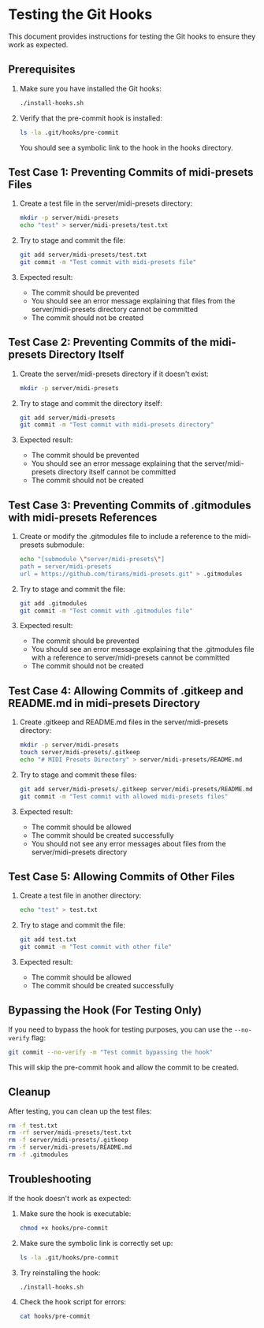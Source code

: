 # Testing the Git Hooks

This document provides instructions for testing the Git hooks to ensure they work as expected.

## Prerequisites

1. Make sure you have installed the Git hooks:
   ```bash
   ./install-hooks.sh
   ```

2. Verify that the pre-commit hook is installed:
   ```bash
   ls -la .git/hooks/pre-commit
   ```
   You should see a symbolic link to the hook in the hooks directory.

## Test Case 1: Preventing Commits of midi-presets Files

1. Create a test file in the server/midi-presets directory:
   ```bash
   mkdir -p server/midi-presets
   echo "test" > server/midi-presets/test.txt
   ```

2. Try to stage and commit the file:
   ```bash
   git add server/midi-presets/test.txt
   git commit -m "Test commit with midi-presets file"
   ```

3. Expected result:
   - The commit should be prevented
   - You should see an error message explaining that files from the server/midi-presets directory cannot be committed
   - The commit should not be created

## Test Case 2: Preventing Commits of the midi-presets Directory Itself

1. Create the server/midi-presets directory if it doesn't exist:
   ```bash
   mkdir -p server/midi-presets
   ```

2. Try to stage and commit the directory itself:
   ```bash
   git add server/midi-presets
   git commit -m "Test commit with midi-presets directory"
   ```

3. Expected result:
   - The commit should be prevented
   - You should see an error message explaining that the server/midi-presets directory itself cannot be committed
   - The commit should not be created

## Test Case 3: Preventing Commits of .gitmodules with midi-presets References

1. Create or modify the .gitmodules file to include a reference to the midi-presets submodule:
   ```bash
   echo "[submodule \"server/midi-presets\"]
   path = server/midi-presets
   url = https://github.com/tirans/midi-presets.git" > .gitmodules
   ```

2. Try to stage and commit the file:
   ```bash
   git add .gitmodules
   git commit -m "Test commit with .gitmodules file"
   ```

3. Expected result:
   - The commit should be prevented
   - You should see an error message explaining that the .gitmodules file with a reference to server/midi-presets cannot be committed
   - The commit should not be created

## Test Case 4: Allowing Commits of .gitkeep and README.md in midi-presets Directory

1. Create .gitkeep and README.md files in the server/midi-presets directory:
   ```bash
   mkdir -p server/midi-presets
   touch server/midi-presets/.gitkeep
   echo "# MIDI Presets Directory" > server/midi-presets/README.md
   ```

2. Try to stage and commit these files:
   ```bash
   git add server/midi-presets/.gitkeep server/midi-presets/README.md
   git commit -m "Test commit with allowed midi-presets files"
   ```

3. Expected result:
   - The commit should be allowed
   - The commit should be created successfully
   - You should not see any error messages about files from the server/midi-presets directory

## Test Case 5: Allowing Commits of Other Files

1. Create a test file in another directory:
   ```bash
   echo "test" > test.txt
   ```

2. Try to stage and commit the file:
   ```bash
   git add test.txt
   git commit -m "Test commit with other file"
   ```

3. Expected result:
   - The commit should be allowed
   - The commit should be created successfully

## Bypassing the Hook (For Testing Only)

If you need to bypass the hook for testing purposes, you can use the `--no-verify` flag:

```bash
git commit --no-verify -m "Test commit bypassing the hook"
```

This will skip the pre-commit hook and allow the commit to be created.

## Cleanup

After testing, you can clean up the test files:

```bash
rm -f test.txt
rm -rf server/midi-presets/test.txt
rm -f server/midi-presets/.gitkeep
rm -f server/midi-presets/README.md
rm -f .gitmodules
```

## Troubleshooting

If the hook doesn't work as expected:

1. Make sure the hook is executable:
   ```bash
   chmod +x hooks/pre-commit
   ```

2. Make sure the symbolic link is correctly set up:
   ```bash
   ls -la .git/hooks/pre-commit
   ```

3. Try reinstalling the hook:
   ```bash
   ./install-hooks.sh
   ```

4. Check the hook script for errors:
   ```bash
   cat hooks/pre-commit
   ```
